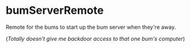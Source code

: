# bumServerRemote
Remote for the bums to start up the bum server when they're away.

(*Totally doesn't give me backdoor access to that one bum's computer*)
